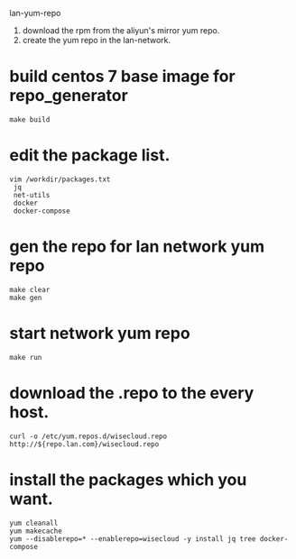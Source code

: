 lan-yum-repo
1. download the rpm from the aliyun's mirror yum repo.
2. create the yum repo in the lan-network.

# build centos 7 base image for repo_generator
```
make build
```

# edit the package list.
```
vim /workdir/packages.txt
 jq  
 net-utils  
 docker  
 docker-compose  
```

# gen the repo for lan network yum repo
``` 
make clear
make gen 
```

# start network yum repo
```
make run
```

# download the .repo to the every host. 
```
curl -o /etc/yum.repos.d/wisecloud.repo http://${repo.lan.com}/wisecloud.repo
```

# install the packages which you want.
```
yum cleanall
yum makecache
yum --disablerepo=* --enablerepo=wisecloud -y install jq tree docker-compose
```